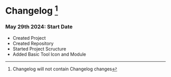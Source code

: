 # Changelog [^1]

### May 29th 2024: Start Date
- Created Project
- Created Repository
- Started Project Scructure
- Added Basic Tool Icon and Module



[^1]: Changelog will not contain Changelog changes